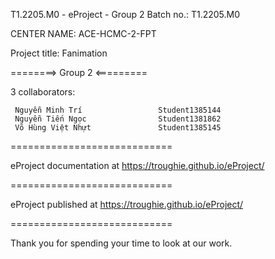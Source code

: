 T1.2205.M0 - eProject - Group 2
Batch no.: T1.2205.M0

CENTER NAME: ACE-HCMC-2-FPT

Project title: Fanimation

========> Group 2 <=========

3 collaborators:

     Nguyễn Minh Trí                 Student1385144
     Nguyễn Tiến Ngọc                Student1381862
     Võ Hùng Việt Nhựt               Student1385145

============================

eProject documentation at https://troughie.github.io/eProject/

============================

eProject published at https://troughie.github.io/eProject/

============================

Thank you for spending your time to look at our work.
